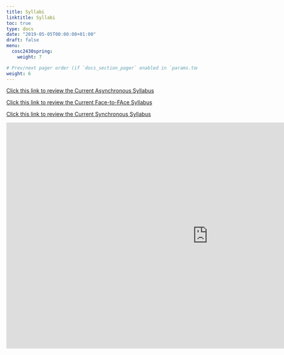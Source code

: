 ```yaml
---
title: Syllabi
linktitle: Syllabi
toc: true
type: docs
date: "2019-05-05T00:00:00+01:00"
draft: false
menu:
  cosc2430spring:
    weight: 7

# Prev/next pager order (if `docs_section_pager` enabled in `params.toml`)
weight: 6
---
```

[Click this link to review the Current Asynchronous Syllabus](/files/NouhadRizk_Syllabus_COSC2430_Spring2021_Asynchronous.pdf)

[Click this link to review the Current Face-to-FAce Syllabus](/files/NouhadRizk_Syllabus_COSC2430_Spring2021_Face_to_Face.pdf)


[Click this link to review the Current Synchronous Syllabus](/files/NouhadRizk_Syllabus_COSC2430_Spring2021_synchronous.pdf)





<iframe width="1061" height="597" src="https://www.youtube.com/embed/9H0A6CsAGug" frameborder="0" allow="accelerometer; autoplay; encrypted-media; gyroscope; picture-in-picture" allowfullscreen></iframe>